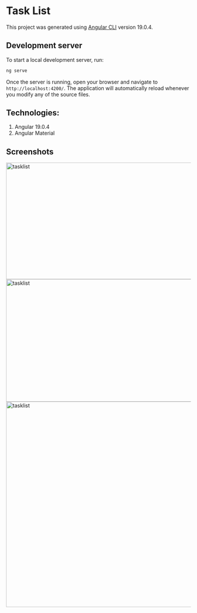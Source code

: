 # Task List

This project was generated using [Angular CLI](https://github.com/angular/angular-cli) version 19.0.4.

## Development server

To start a local development server, run:

```bash
ng serve
```

Once the server is running, open your browser and navigate to `http://localhost:4200/`. The application will automatically reload whenever you modify any of the source files.

## Technologies:
1. Angular 19.0.4
2. Angular Material

## Screenshots
<img width="945" height="317" alt="tasklist" src="https://github.com/user-attachments/assets/c92b26d5-0794-4975-8dee-bfa2421d12ca" />
<img width="945" height="333" alt="tasklist" src="https://github.com/user-attachments/assets/8cb2a06d-bee6-4d8e-a72a-6898d4a9e1fb" />
<img width="945" height="559" alt="tasklist" src="https://github.com/user-attachments/assets/7ccb3964-3e5a-4f52-939e-8d6f02f2c43f" />
